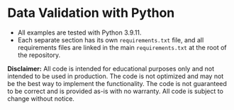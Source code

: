 # Data Validation with Python


- All examples are tested with Python 3.9.11.
- Each separate section has its own `requirements.txt` file, and all requirements files are linked in the main `requirements.txt` at the root of the repository.

**Disclaimer:** All code is intended for educational purposes only and not intended to be used in production.  The code is not optimized and may not be the best way to implement the functionality.  The code is not guaranteed to be correct and is provided as-is with no warranty.  All code is subject to change without notice.
